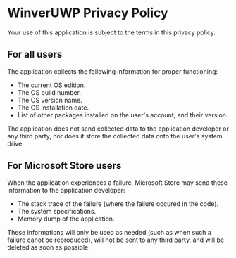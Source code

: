 # WinverUWP Privacy Policy
Your use of this application is subject to the terms in this privacy policy.

## For all users
The application collects the following information for proper functioning:
- The current OS edition.
- The OS build number.
- The OS version name.
- The OS installation date.
- List of other packages installed on the user's account, and their version.

The application does not send collected data to the application developer or any third party, nor does it store the collected data onto the user's system drive.

## For Microsoft Store users
When the application experiences a failure, Microsoft Store may send these information to the application developer:
- The stack trace of the failure (where the failure occured in the code).
- The system specifications.
- Memory dump of the application.

These informations will only be used as needed (such as when such a failure canot be reproduced), will not be sent to any third party, and will be deleted as soon as possible.